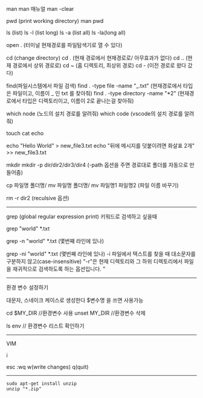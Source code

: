 man man 매뉴얼
man -clear

pwd (print working directory)
man pwd

ls (list)
ls -l (list long)
ls -a (list all)
ls -la(long all)

open . (터미널 현재경로를 파일탐색기로 열 수 있다)

cd (change directory)
cd . (현재 경로에서 현재경로로/ 아무효과가 없다)
cd .. (현재 경로에서 상위 경로로)
cd ~ (홈 디렉토리, 최상위 경로)
cd - (이전 경로로 왔다 갔다)

find(파일시스템에서 파일 검색)
find . -type file -name "_.txt" (현재경로에서 타입은 파일이고, 이름이 _ 인 txt 를 찾아줘)
find . -type directory -name "\*2" (현재경로에서 타입은 디렉토리이고, 이름이 2로 끝나는걸 찾아줘)

which node (노드의 설치 경로를 알려줘)
which code (vscode의 설치 경로를 알려줘)

touch
cat
echo

echo "Hello World" > new_file3.txt
echo "뒤에 메시지를 덧붙이려면 화살표 2개" >> new_file3.txt

mkdir
mkdir -p dir/dir2/dir3/dir4 (-path 옵션을 주면 경로대로 폴더를 자동으로 만들어줌)

cp 파일명 폴더명/
mv 파일명 폴더명/
mv 파일명1 파일명2 (파일 이름 바꾸기)

rm -r dir2 (reculsive 옵션)

---

grep (global regular expression print)
키워드로 검색하고 싶을때

grep "world" \*.txt

grep -n "world" \*.txt (몇번째 라인에 있나)

grep -ni "world" \*.txt (몇번째 라인에 있나)
-i 파일에서 텍스트를 찾을 때 대소문자를 구분하지 않고(case-insensitive)
"-r"은 현재 디렉토리와 그 하위 디렉토리에서 파일을 재귀적으로 검색하도록 하는 옵션입니다. "

---

환경 변수 설정하기

대문자, 스네이크 케이스로 생성한다
$변수명 을 쓰면 사용가능

cd $MY_DIR //환경변수 사용
unset MY_DIR //환경변수 삭제

ls env // 환경변수 리스트 확인하기

---

VIM

i

esc :wq
w(write changes)
q(quit)

---

```
sudo apt-get install unzip
unzip "*.zip"
```
